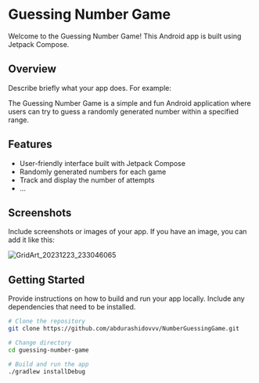 # Guessing Number Game

Welcome to the Guessing Number Game! This Android app is built using Jetpack Compose.

## Overview

Describe briefly what your app does. For example:

The Guessing Number Game is a simple and fun Android application where users can try to guess a randomly generated number within a specified range.

## Features

- User-friendly interface built with Jetpack Compose
- Randomly generated numbers for each game
- Track and display the number of attempts
- ...

## Screenshots

Include screenshots or images of your app. If you have an image, you can add it like this:

![GridArt_20231223_233046065](https://github.com/abdurashidovvv/NumberGuessingGame/assets/105719873/ed53d060-1657-476f-adfd-0a41fce0729c)

## Getting Started

Provide instructions on how to build and run your app locally. Include any dependencies that need to be installed.

```bash
# Clone the repository
git clone https://github.com/abdurashidovvv/NumberGuessingGame.git

# Change directory
cd guessing-number-game

# Build and run the app
./gradlew installDebug
